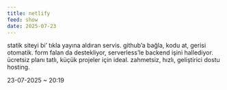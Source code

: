 ```yaml
---
title: netlify
feed: show
date: 2025-07-23
---
```


statik siteyi bi’ tıkla yayına aldıran servis. github’a bağla, kodu at, gerisi otomatik. form falan da destekliyor, serverless’le backend işini hallediyor. ücretsiz planı tatlı, küçük projeler için ideal. zahmetsiz, hızlı, geliştirici dostu hosting.

23-07-2025 ~ 20:19

<!-- LikeBtn.com BEGIN -->
<span class="likebtn-wrapper" data-theme="google" data-lang="tr" data-i18n_like="+"></span>
<script>(function(d,e,s){if(d.getElementById("likebtn_wjs"))return;a=d.createElement(e);m=d.getElementsByTagName(e)[0];a.async=1;a.id="likebtn_wjs";a.src=s;m.parentNode.insertBefore(a, m)})(document,"script","//w.likebtn.com/js/w/widget.js");</script>
<!-- LikeBtn.com END -->
 
